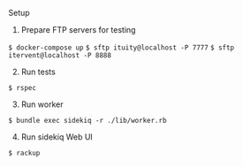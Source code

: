 Setup

1. Prepare FTP servers for testing

``$ docker-compose up``
``$ sftp ituity@localhost -P 7777``
``$ sftp itervent@localhost -P 8888``

2. Run tests

``$ rspec``

3. Run worker

``$ bundle exec sidekiq -r ./lib/worker.rb``

4. Run sidekiq Web UI

``$ rackup``

